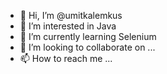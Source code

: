 - 👋 Hi, I’m @umitkalemkus
- 👀 I’m interested in Java
- 🌱 I’m currently learning Selenium
- 💞️ I’m looking to collaborate on ...
- 📫 How to reach me ...

<!---
umitkalemkus/umitkalemkus is a ✨ special ✨ repository because its `README.md` (this file) appears on your GitHub profile.
You can click the Preview link to take a look at your changes.
--->

